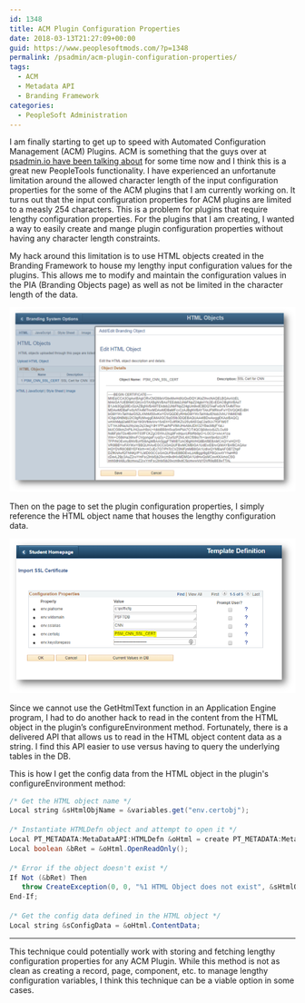 ```yaml
---
id: 1348
title: ACM Plugin Configuration Properties
date: 2018-03-13T21:27:09+00:00
guid: https://www.peoplesoftmods.com/?p=1348
permalink: /psadmin/acm-plugin-configuration-properties/
tags:
  - ACM
  - Metadata API
  - Branding Framework
categories:
  - PeopleSoft Administration
---
```


I am finally starting to get up to speed with Automated Configuration Management (ACM) Plugins. ACM is something that the guys over at [psadmin.io have been talking about](http://psadmin.io/tag/ACM/) for some time now and I think this is a great new PeopleTools functionality. I have experienced an unfortanute limitation around the allowed character length of the input configuration properties for the some of the ACM plugins that I am currently working on. It turns out that the input configuration properties for ACM plugins are limited to a measly 254 characters. This is a problem for plugins that require lengthy configuration properties. For the plugins that I am creating, I wanted a way to easily create and mange plugin configuration properties without having any character length constraints.

My hack around this limitation is to use HTML objects created in the Branding Framework to house my lengthy input configuration values for the plugins. This allows me to modify and maintain the configuration values in the PIA (Branding Objects page) as well as not be limited in the character length of the data.

[1]: /assets/images/2018/03/Config_Data.png
[![Config Data][1]][1]

Then on the page to set the plugin configuration properties, I simply reference the HTML object name that houses the lengthy configuration data.

[2]: /assets/images/2018/03/Config_Property.png
[![Config Property][2]][2]

Since we cannot use the GetHtmlText function in an Application Engine program, I had to do another hack to read in the content from the HTML object in the plugin’s configureEnvironment method. Fortunately, there is a delivered API that allows us to read in the HTML object content data as a string. I find this API easier to use versus having to query the underlying tables in the DB.

This is how I get the config data from the HTML object in the plugin's configureEnvironment method:

```java
/* Get the HTML object name */
Local string &sHtmlObjName = &variables.get("env.certobj");

/* Instantiate HTMLDefn object and attempt to open it */
Local PT_METADATA:MetaDataAPI:HTMLDefn &oHtml = create PT_METADATA:MetaDataAPI:HTMLDefn(&sHtmlObjName);
Local boolean &bRet = &oHtml.OpenReadOnly();

/* Error if the object doesn't exist */
If Not (&bRet) Then
   throw CreateException(0, 0, "%1 HTML Object does not exist", &sHtmlObjName);
End-If;

/* Get the config data defined in the HTML object */
Local string &sConfigData = &oHtml.ContentData;
```

* * *

This technique could potentially work with storing and fetching lengthy configuration properties for any ACM Plugin. While this method is not as clean as creating a record, page, component, etc. to manage lengthy configuration variables, I think this technique can be a viable option in some cases.